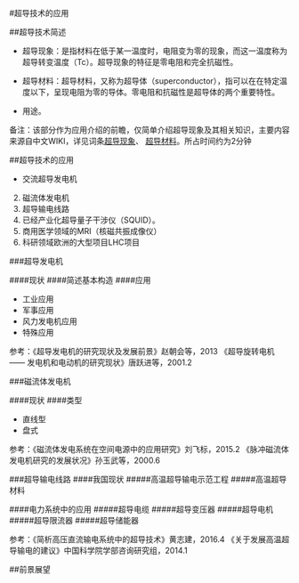 #超导技术的应用


##超导技术简述

* 超导现象：是指材料在低于某一温度时，电阻变为零的现象，而这一温度称为超导转变温度（Tc）。超导现象的特征是零电阻和完全抗磁性。

* 超导材料：超导材料，又称为超导体（superconductor），指可以在在特定温度以下，呈现电阻为零的导体。零电阻和抗磁性是超导体的两个重要特性。

* 用途。


备注：该部分作为应用介绍的前瞻，仅简单介绍超导现象及其相关知识，主要内容来源自中文WIKI，详见词条[超导现象](https://zh.wikipedia.org/wiki/%E8%B6%85%E5%AF%BC%E7%8E%B0%E8%B1%A1)、
[超导材料](https://zh.wikipedia.org/wiki/%E8%B6%85%E5%AF%BC%E6%9D%90%E6%96%99#.E7.94.A8.E9.80.94)。所占时间约为2分钟



##超导技术的应用

* 交流超导发电机
2. 磁流体发电机
3. 超导输电线路
4. 已经产业化超导量子干涉仪（SQUID）。 
5. 商用医学领域的MRI（核磁共振成像仪）
6. 科研领域欧洲的大型项目LHC项目



###超导发电机

####现状
####简述基本构造
####应用
* 工业应用
* 军事应用
* 风力发电机应用
* 特殊应用

参考：《超导发电机的研究现状及发展前景》赵朝会等，2013
《超导旋转电机—— 发电机和电动机的研究现状》唐跃进等，2001.2

###磁流体发电机 

####现状
####类型
* 直线型
* 盘式


参考：《磁流体发电系统在空间电源中的应用研究》刘飞标，2015.2
《脉冲磁流体发电机研究的发展状况》孙玉武等，2000.6

###超导输电线路
####我国现状
#####高温超导输电示范工程
#####高温超导材料

####电力系统中的应用
#####超导电缆
#####超导变压器
#####超导电机
#####超导限流器
#####超导储能器




参考：《简析高压直流输电系统中的超导技术》黄志建，2016.4
《关于发展高温超导输电的建议》中国科学院学部咨询研究组，2014.1





##前景展望
